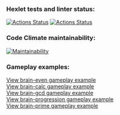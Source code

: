 ### Hexlet tests and linter status:
[![Actions Status](https://github.com/V-for-Vinney/python-project-lvl1/workflows/hexlet-check/badge.svg)](https://github.com/V-for-Vinney/python-project-lvl1/actions)
[![Actions Status](https://github.com/V-for-Vinney/python-project-lvl1/workflows/lint/badge.svg)](https://github.com/V-for-Vinney/python-project-lvl1/actions/workflows/lint.yml)

### Code Climate maintainability:
[![Maintainability](https://api.codeclimate.com/v1/badges/a99a88d28ad37a79dbf6/maintainability)](https://codeclimate.com/github/V-for-Vinney/python-project-lvl1/maintainability)

### Gameplay examples:
[View brain-even gameplay example](https://asciinema.org/a/B8LBV5d78B6vlZ8i83JGuPg2z)\
[View brain-calc gameplay example](https://asciinema.org/a/Z8BSFDld8lWtPGO4xIX8G07Ar)\
[View brain-gcd gameplay example](https://asciinema.org/a/wt3Dzr70cAihAwcdi16CGQAhm)\
[View brain-progression gameplay example](https://asciinema.org/a/mJeEhJyMcYHEHwx4k8JiKEkwZ)\
[View brain-prime gameplay example](https://asciinema.org/a/HGZL5nCeTXYla9U0QAajH6f2E)
